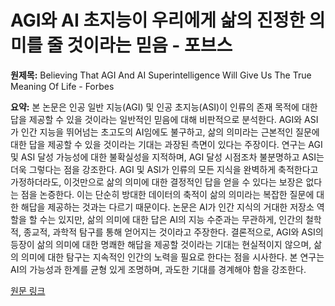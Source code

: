 # AGI와 AI 초지능이 우리에게 삶의 진정한 의미를 줄 것이라는 믿음 - 포브스

**원제목:** Believing That AGI And AI Superintelligence Will Give Us The True Meaning Of Life - Forbes

**요약:** 본 논문은 인공 일반 지능(AGI) 및 인공 초지능(ASI)이 인류의 존재 목적에 대한 답을 제공할 수 있을 것이라는 일반적인 믿음에 대해 비판적으로 분석한다. AGI와 ASI가 인간 지능을 뛰어넘는 초고도의 AI임에도 불구하고, 삶의 의미라는 근본적인 질문에 대한 답을 제공할 수 있을 것이라는 기대는 과장된 측면이 있다는 주장이다.  연구는 AGI 및 ASI 달성 가능성에 대한 불확실성을 지적하며,  AGI 달성 시점조차 불분명하고 ASI는 더욱 그렇다는 점을 강조한다.  AGI 및 ASI가 인류의 모든 지식을 완벽하게 축적한다고 가정하더라도, 이것만으로 삶의 의미에 대한 결정적인 답을 얻을 수 있다는 보장은 없다는 점을 논증한다.  이는 단순히 방대한 데이터의 축적이 삶의 의미라는 복잡한 질문에 대한 해답을 제공하는 것과는 다르기 때문이다.  논문은 AI가 인간 지식의 거대한 저장소 역할을 할 수는 있지만, 삶의 의미에 대한 답은  AI의 지능 수준과는 무관하게, 인간의 철학적, 종교적, 과학적 탐구를 통해 얻어지는 것이라고 주장한다.  결론적으로, AGI와 ASI의 등장이 삶의 의미에 대한 명쾌한 해답을 제공할 것이라는 기대는 현실적이지 않으며,  삶의 의미에 대한 탐구는 지속적인 인간의 노력을 필요로 한다는 점을 시사한다.  본 연구는 AI의 가능성과 한계를 균형 있게 조명하며, 과도한 기대를 경계해야 함을 강조한다.

[원문 링크](https://www.forbes.com/sites/lanceeliot/2025/07/25/believing-that-agi-and-ai-superintelligence-will-give-us-the-true-meaning-of-life/)
